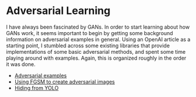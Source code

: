# Adversarial Learning

I have always been fascinated by GANs. In order to start learning about how GANs work, it seems important to begin by getting some background information on adversarial examples in general. Using an OpenAI article as a starting point, I stumbled across some existing libraries that provide implementations of some basic adversarial methods, and spent some time playing around with examples. Again, this is organized roughly in the order it was done.

- [Adversarial examples](./intro.md)
- [Using FGSM to create adversarial images](./fgsm.ipynb)
- [Hiding from YOLO](./adversarial-t-shirt.md)